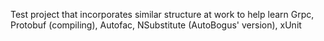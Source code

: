 Test project that incorporates similar structure at work to help learn Grpc, Protobuf (compiling), Autofac, NSubstitute (AutoBogus' version), xUnit